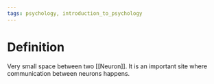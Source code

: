 ```yaml
---
tags: psychology, introduction_to_psychology
---
```


# Definition

Very small space between two [[Neuron]]. It is an important site where communication between neurons happens.

[^1]: [Psychology2e](zotero://open-pdf/library/items/SSTBV7L5?page=91)